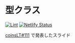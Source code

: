 # 型クラス

<!-- textlint-disable no-dead-link -->

[![Lint](https://github.com/coord-e/slide-type-class-lt/workflows/Lint/badge.svg)](https://github.com/coord-e/slide-type-class-lt/actions?query=workflow%3ALint)
[![Netlify Status](https://api.netlify.com/api/v1/badges/f993f682-be6c-45ac-a126-7c62fe0392a7/deploy-status)](https://app.netlify.com/sites/coorde-slide-type-class/deploys)

<!-- textlint-enable no-dead-link -->

[coinsLT#111](https://connpass.com/event/173974/) で発表したスライド
